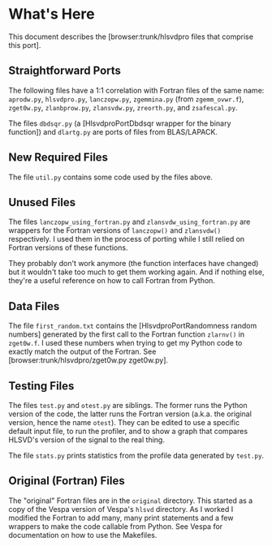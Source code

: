 
# What's Here
This document describes the [browser:trunk/hlsvdpro files that comprise this port].

## Straightforward Ports
The following files have a 1:1 correlation with Fortran files of the same
name: `aprodw.py`, `hlsvdpro.py`, `lanczopw.py`, `zgemmina.py` (from 
`zgemm_ovwr.f`), `zget0w.py`, `zlanbprow.py`, `zlansvdw.py`, `zreorth.py`, 
and `zsafescal.py`.

The files `dbdsqr.py` (a [HlsvdproPortDbdsqr wrapper for the binary function]) and 
`dlartg.py` are ports of files from BLAS/LAPACK.

## New Required Files
The file `util.py` contains some code used by the files above.

## Unused Files
The files `lanczopw_using_fortran.py` and `zlansvdw_using_fortran.py` are 
wrappers for the Fortran versions of `lanczopw()` and `zlansvdw()` 
respectively. I used them in the process of porting while I still relied on 
Fortran versions of these functions. 

They probably don't work anymore (the function interfaces have
changed) but it wouldn't take too much to get them working again. And if
nothing else, they're a useful reference on how to call Fortran from Python.

## Data Files
The file `first_random.txt` contains the 
[HlsvdproPortRandomness random numbers] generated by 
the first call to the Fortran function `zlarnv()` in `zget0w.f`. I used these
numbers when trying to get my Python code to exactly match the output of the
Fortran. See [browser:trunk/hlsvdpro/zget0w.py zget0w.py].

## Testing Files
The files `test.py` and `otest.py` are siblings. The former runs the Python
version of the code, the latter runs the Fortran version (a.k.a. the 
original version, hence the name `otest`). They can be edited to use 
a specific default input file, to run the profiler, and to show a graph 
that compares HLSVD's version of the signal to the real thing.


The file `stats.py` prints statistics from the profile data generated by 
`test.py`. 

## Original (Fortran) Files
The "original" Fortran files are in the `original` directory. This started as 
a copy of the Vespa version of Vespa's `hlsvd` directory. As I worked I 
modified the Fortran to add many, many print statements and a few wrappers
to make the code callable from Python. See Vespa for documentation on how
to use the Makefiles. 

